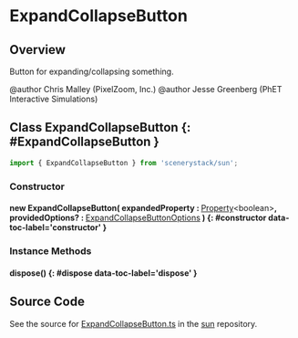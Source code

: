 # ExpandCollapseButton

## Overview

Button for expanding/collapsing something.

@author Chris Malley (PixelZoom, Inc.)
@author Jesse Greenberg (PhET Interactive Simulations)

## Class ExpandCollapseButton {: #ExpandCollapseButton }


```js
import { ExpandCollapseButton } from 'scenerystack/sun';
```
### Constructor

#### new ExpandCollapseButton( expandedProperty : <span style="font-weight: 400;">[Property](../axon/Property.md)&lt;<span style="color: hsla(calc(var(--md-hue) + 180deg),80%,40%,1);">boolean</span>&gt;</span>, providedOptions? : <span style="font-weight: 400;">[ExpandCollapseButtonOptions](../sun/ExpandCollapseButton.md#ExpandCollapseButtonOptions)</span> ) {: #constructor data-toc-label='constructor' }

### Instance Methods

#### dispose() {: #dispose data-toc-label='dispose' }



## Source Code

See the source for [ExpandCollapseButton.ts](https://github.com/phetsims/sun/blob/main/js/ExpandCollapseButton.ts) in the [sun](https://github.com/phetsims/sun) repository.
